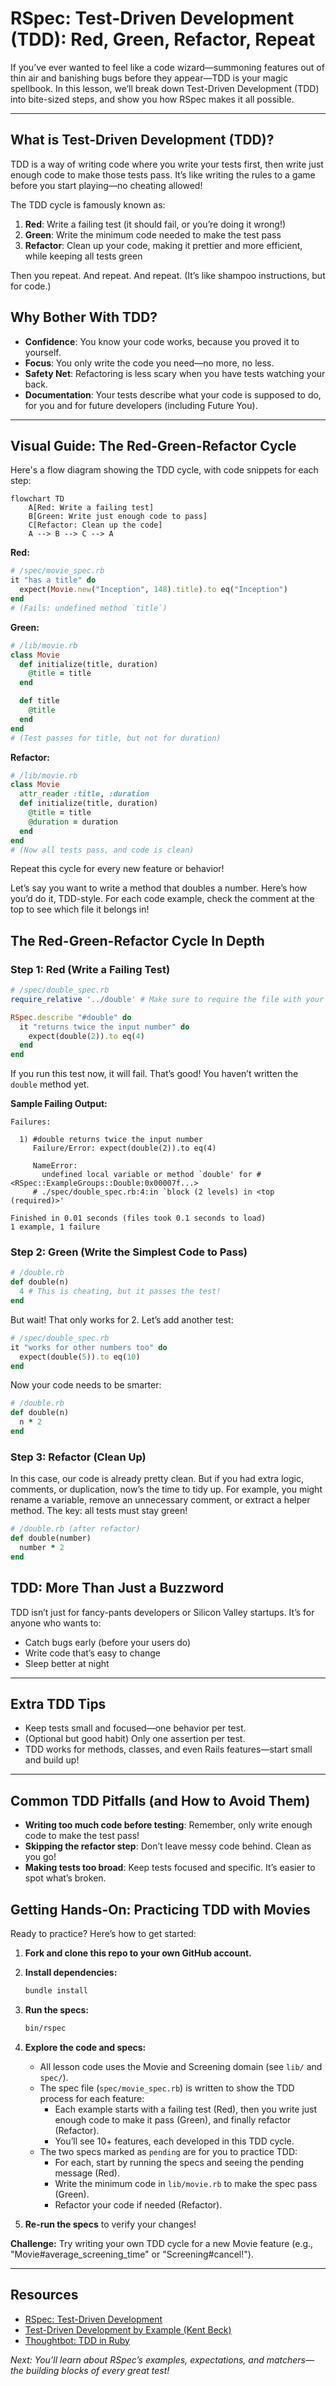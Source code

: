 # RSpec: Test-Driven Development (TDD): Red, Green, Refactor, Repeat

If you’ve ever wanted to feel like a code wizard—summoning features out of thin air and banishing bugs before they appear—TDD is your magic spellbook. In this lesson, we’ll break down Test-Driven Development (TDD) into bite-sized steps, and show you how RSpec makes it all possible.

---

## What is Test-Driven Development (TDD)?

TDD is a way of writing code where you write your tests first, then write just enough code to make those tests pass. It’s like writing the rules to a game before you start playing—no cheating allowed!

The TDD cycle is famously known as:

1. **Red**: Write a failing test (it should fail, or you’re doing it wrong!)
2. **Green**: Write the minimum code needed to make the test pass
3. **Refactor**: Clean up your code, making it prettier and more efficient, while keeping all tests green

Then you repeat. And repeat. And repeat. (It’s like shampoo instructions, but for code.)

## Why Bother With TDD?

- **Confidence**: You know your code works, because you proved it to yourself.
- **Focus**: You only write the code you need—no more, no less.
- **Safety Net**: Refactoring is less scary when you have tests watching your back.
- **Documentation**: Your tests describe what your code is supposed to do, for you and for future developers (including Future You).

---

## Visual Guide: The Red-Green-Refactor Cycle

Here's a flow diagram showing the TDD cycle, with code snippets for each step:

```mermaid
flowchart TD
    A[Red: Write a failing test]
    B[Green: Write just enough code to pass]
    C[Refactor: Clean up the code]
    A --> B --> C --> A
```

**Red:**

```ruby
# /spec/movie_spec.rb
it "has a title" do
  expect(Movie.new("Inception", 148).title).to eq("Inception")
end
# (Fails: undefined method `title`)
```

**Green:**

```ruby
# /lib/movie.rb
class Movie
  def initialize(title, duration)
    @title = title
  end

  def title
    @title
  end
end
# (Test passes for title, but not for duration)
```

**Refactor:**

```ruby
# /lib/movie.rb
class Movie
  attr_reader :title, :duration
  def initialize(title, duration)
    @title = title
    @duration = duration
  end
end
# (Now all tests pass, and code is clean)
```

Repeat this cycle for every new feature or behavior!

Let’s say you want to write a method that doubles a number. Here’s how you’d do it, TDD-style. For each code example, check the comment at the top to see which file it belongs in!

## The Red-Green-Refactor Cycle In Depth

### Step 1: Red (Write a Failing Test)

```ruby
# /spec/double_spec.rb
require_relative '../double' # Make sure to require the file with your method!

RSpec.describe "#double" do
  it "returns twice the input number" do
    expect(double(2)).to eq(4)
  end
end
```

If you run this test now, it will fail. That’s good! You haven’t written the `double` method yet.

**Sample Failing Output:**

```shell
Failures:

  1) #double returns twice the input number
     Failure/Error: expect(double(2)).to eq(4)

     NameError:
       undefined local variable or method `double' for #<RSpec::ExampleGroups::Double:0x00007f...>
     # ./spec/double_spec.rb:4:in `block (2 levels) in <top (required)>'

Finished in 0.01 seconds (files took 0.1 seconds to load)
1 example, 1 failure
```

### Step 2: Green (Write the Simplest Code to Pass)

```ruby
# /double.rb
def double(n)
  4 # This is cheating, but it passes the test!
end
```

But wait! That only works for 2. Let’s add another test:

```ruby
# /spec/double_spec.rb
it "works for other numbers too" do
  expect(double(5)).to eq(10)
end
```

Now your code needs to be smarter:

```ruby
# /double.rb
def double(n)
  n * 2
end
```

### Step 3: Refactor (Clean Up)

In this case, our code is already pretty clean. But if you had extra logic, comments, or duplication, now’s the time to tidy up. For example, you might rename a variable, remove an unnecessary comment, or extract a helper method. The key: all tests must stay green!

```ruby
# /double.rb (after refactor)
def double(number)
  number * 2
end
```

## TDD: More Than Just a Buzzword

TDD isn’t just for fancy-pants developers or Silicon Valley startups. It’s for anyone who wants to:

- Catch bugs early (before your users do)
- Write code that’s easy to change
- Sleep better at night

---

## Extra TDD Tips

- Keep tests small and focused—one behavior per test.
- (Optional but good habit) Only one assertion per test.
- TDD works for methods, classes, and even Rails features—start small and build up!

---

## Common TDD Pitfalls (and How to Avoid Them)

- **Writing too much code before testing**: Remember, only write enough code to make the test pass!
- **Skipping the refactor step**: Don’t leave messy code behind. Clean as you go!
- **Making tests too broad**: Keep tests focused and specific. It’s easier to spot what’s broken.

## Getting Hands-On: Practicing TDD with Movies

Ready to practice? Here’s how to get started:

1. **Fork and clone this repo to your own GitHub account.**
2. **Install dependencies:**

    ```zsh
    bundle install
    ```

3. **Run the specs:**

    ```zsh
    bin/rspec
    ```

4. **Explore the code and specs:**

   - All lesson code uses the Movie and Screening domain (see `lib/` and `spec/`).
   - The spec file (`spec/movie_spec.rb`) is written to show the TDD process for each feature:
     - Each example starts with a failing test (Red), then you write just enough code to make it pass (Green), and finally refactor (Refactor).
     - You’ll see 10+ features, each developed in this TDD cycle.
   - The two specs marked as `pending` are for you to practice TDD:
     - For each, start by running the specs and seeing the pending message (Red).
     - Write the minimum code in `lib/movie.rb` to make the spec pass (Green).
     - Refactor your code if needed (Refactor).

5. **Re-run the specs** to verify your changes!

**Challenge:** Try writing your own TDD cycle for a new Movie feature (e.g., "Movie#average_screening_time" or "Screening#cancel!").

---

## Resources

- [RSpec: Test-Driven Development](https://rspec.info/)
- [Test-Driven Development by Example (Kent Beck)](https://www.goodreads.com/book/show/387190.Test_Driven_Development)
- [Thoughtbot: TDD in Ruby](https://thoughtbot.com/upcase/test-driven-rails-resources)

*Next: You’ll learn about RSpec’s examples, expectations, and matchers—the building blocks of every great test!*
